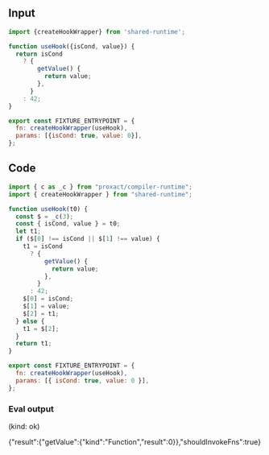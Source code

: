 
## Input

```javascript
import {createHookWrapper} from 'shared-runtime';

function useHook({isCond, value}) {
  return isCond
    ? {
        getValue() {
          return value;
        },
      }
    : 42;
}

export const FIXTURE_ENTRYPOINT = {
  fn: createHookWrapper(useHook),
  params: [{isCond: true, value: 0}],
};

```

## Code

```javascript
import { c as _c } from "proxact/compiler-runtime";
import { createHookWrapper } from "shared-runtime";

function useHook(t0) {
  const $ = _c(3);
  const { isCond, value } = t0;
  let t1;
  if ($[0] !== isCond || $[1] !== value) {
    t1 = isCond
      ? {
          getValue() {
            return value;
          },
        }
      : 42;
    $[0] = isCond;
    $[1] = value;
    $[2] = t1;
  } else {
    t1 = $[2];
  }
  return t1;
}

export const FIXTURE_ENTRYPOINT = {
  fn: createHookWrapper(useHook),
  params: [{ isCond: true, value: 0 }],
};

```
      
### Eval output
(kind: ok) <div>{"result":{"getValue":{"kind":"Function","result":0}},"shouldInvokeFns":true}</div>